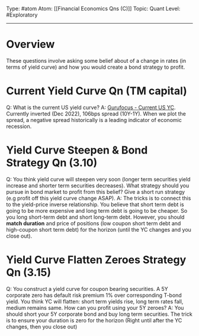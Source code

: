 Type: #atom
Atom: [[Financial Economics Qns (C)]]
Topic: Quant 
Level: #Exploratory 

----
# Overview

These questions involve asking some belief about of a change in rates (in terms of yield curve) and how you would create a bond strategy to profit. 

# Current Yield Curve Qn (TM capital)

Q: What is the current US yield curve?
A: [Gurufocus - Current US YC](https://www.gurufocus.com/yield_curve.php). Currently inverted (Dec 2022), 106bps spread (10Y-1Y). When we plot the spread, a negative spread historically is a leading indicator of economic recession.

# Yield Curve Steepen & Bond Strategy Qn (3.10)

Q: You think yield curve will steepen very soon (longer term securities yield increase and shorter term securities decreases). What strategy should you pursue in bond market to profit from this belief? Give a short run strategy (e.g profit off this yield curve change ASAP).
A: The tricks is to connect this to the yield-price inverse relationship. You believe that short term debt is going to be more expensive and long term debt is going to be cheaper. So you long short-term debt and short long-term debt. However, you should **match duration** and price of positions (low coupon short term debt and high-coupon short term debt) for the horizon (until the YC changes and you close out).

# Yield Curve Flatten Zeroes Strategy Qn (3.15)

Q: You construct a yield curve for coupon bearing securities. A 5Y corporate zero has default risk premium 1% over corresponding T-bond yield. You think YC will flatten: short term yields rise, long term rates fall, medium remains same. How can you profit using your 5Y zeroes?
A: You should short your 5Y corporate bond and buy long term securities. The trick is to ensure your duration is zero for the horizon (Right until after the YC changes, then you close out)